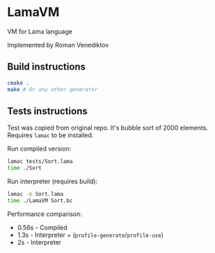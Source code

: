 # LamaVM

VM for Lama language

Implemented by Roman Venediktov

## Build instructions

```bash
cmake .
make # Or any other generator
```

## Tests instructions

Test was copied from original repo. It's bubble sort of 2000 elements. Requires `lamac` to be installed.

Run compiled version:
```bash
lamac tests/Sort.lama
time ./Sort
```

Run interpreter (requires build):
```bash
lamac -b Sort.lama
time ./LamaVM Sort.bc
```

Performance comparison:

* 0.56s - Compiled
* 1.3s - Interpreter + (`profile-generate`/`profile-use`)
* 2s - Interpreter
